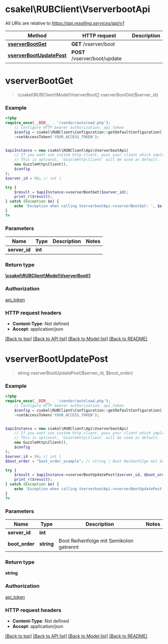 # csakel\RUBClient\VserverbootApi

All URIs are relative to *https://api.reselling.services/api/v1*

Method | HTTP request | Description
------------- | ------------- | -------------
[**vserverBootGet**](VserverbootApi.md#vserverbootget) | **GET** /vserver/boot | 
[**vserverBootUpdatePost**](VserverbootApi.md#vserverbootupdatepost) | **POST** /vserver/boot/update | 

# **vserverBootGet**
> \csakel\RUBClient\Model\VserverBoot[] vserverBootGet($server_id)



### Example
```php
<?php
require_once(__DIR__ . '/vendor/autoload.php');
    // Configure HTTP bearer authorization: api_token
    $config = csakel\RUBClient\Configuration::getDefaultConfiguration()
    ->setAccessToken('YOUR_ACCESS_TOKEN');


$apiInstance = new csakel\RUBClient\Api\VserverbootApi(
    // If you want use custom http client, pass your client which implements `GuzzleHttp\ClientInterface`.
    // This is optional, `GuzzleHttp\Client` will be used as default.
    new GuzzleHttp\Client(),
    $config
);
$server_id = 56; // int | 

try {
    $result = $apiInstance->vserverBootGet($server_id);
    print_r($result);
} catch (Exception $e) {
    echo 'Exception when calling VserverbootApi->vserverBootGet: ', $e->getMessage(), PHP_EOL;
}
?>
```

### Parameters

Name | Type | Description  | Notes
------------- | ------------- | ------------- | -------------
 **server_id** | **int**|  |

### Return type

[**\csakel\RUBClient\Model\VserverBoot[]**](../Model/VserverBoot.md)

### Authorization

[api_token](../../README.md#api_token)

### HTTP request headers

 - **Content-Type**: Not defined
 - **Accept**: application/json

[[Back to top]](#) [[Back to API list]](../../README.md#documentation-for-api-endpoints) [[Back to Model list]](../../README.md#documentation-for-models) [[Back to README]](../../README.md)

# **vserverBootUpdatePost**
> string vserverBootUpdatePost($server_id, $boot_order)



### Example
```php
<?php
require_once(__DIR__ . '/vendor/autoload.php');
    // Configure HTTP bearer authorization: api_token
    $config = csakel\RUBClient\Configuration::getDefaultConfiguration()
    ->setAccessToken('YOUR_ACCESS_TOKEN');


$apiInstance = new csakel\RUBClient\Api\VserverbootApi(
    // If you want use custom http client, pass your client which implements `GuzzleHttp\ClientInterface`.
    // This is optional, `GuzzleHttp\Client` will be used as default.
    new GuzzleHttp\Client(),
    $config
);
$server_id = 56; // int | 
$boot_order = "boot_order_example"; // string | Boot Reihenfolge mit Semikolon getrennt

try {
    $result = $apiInstance->vserverBootUpdatePost($server_id, $boot_order);
    print_r($result);
} catch (Exception $e) {
    echo 'Exception when calling VserverbootApi->vserverBootUpdatePost: ', $e->getMessage(), PHP_EOL;
}
?>
```

### Parameters

Name | Type | Description  | Notes
------------- | ------------- | ------------- | -------------
 **server_id** | **int**|  |
 **boot_order** | **string**| Boot Reihenfolge mit Semikolon getrennt |

### Return type

**string**

### Authorization

[api_token](../../README.md#api_token)

### HTTP request headers

 - **Content-Type**: Not defined
 - **Accept**: application/json

[[Back to top]](#) [[Back to API list]](../../README.md#documentation-for-api-endpoints) [[Back to Model list]](../../README.md#documentation-for-models) [[Back to README]](../../README.md)

